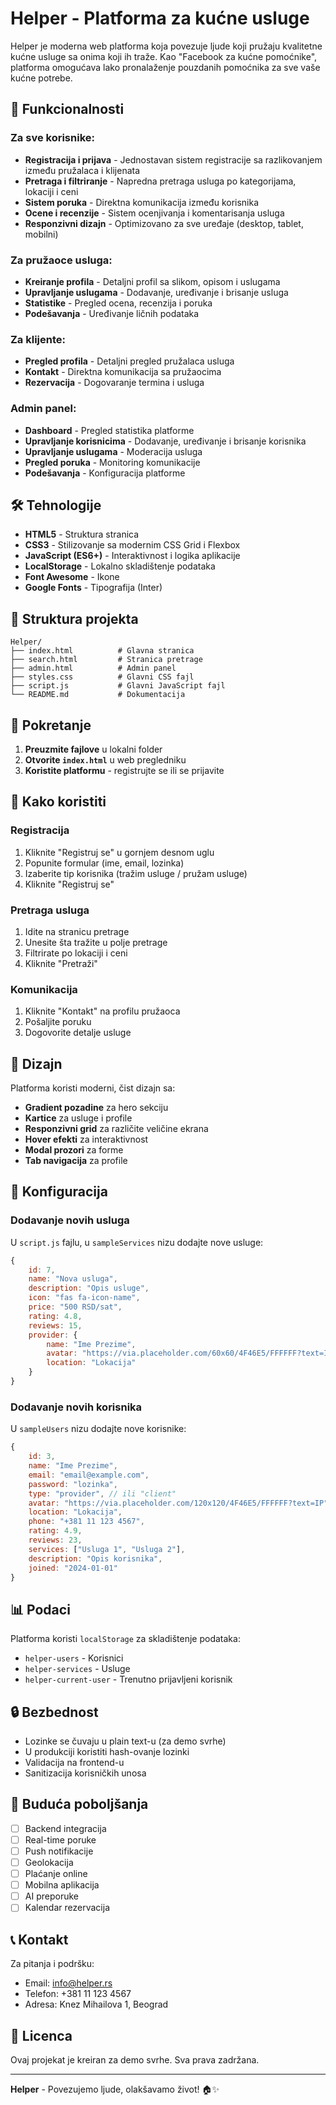 # Helper - Platforma za kućne usluge

Helper je moderna web platforma koja povezuje ljude koji pružaju kvalitetne kućne usluge sa onima koji ih traže. Kao "Facebook za kućne pomoćnike", platforma omogućava lako pronalaženje pouzdanih pomoćnika za sve vaše kućne potrebe.

## 🚀 Funkcionalnosti

### Za sve korisnike:

- **Registracija i prijava** - Jednostavan sistem registracije sa razlikovanjem između pružalaca i klijenata
- **Pretraga i filtriranje** - Napredna pretraga usluga po kategorijama, lokaciji i ceni
- **Sistem poruka** - Direktna komunikacija između korisnika
- **Ocene i recenzije** - Sistem ocenjivanja i komentarisanja usluga
- **Responzivni dizajn** - Optimizovano za sve uređaje (desktop, tablet, mobilni)

### Za pružaoce usluga:

- **Kreiranje profila** - Detaljni profil sa slikom, opisom i uslugama
- **Upravljanje uslugama** - Dodavanje, uređivanje i brisanje usluga
- **Statistike** - Pregled ocena, recenzija i poruka
- **Podešavanja** - Uređivanje ličnih podataka

### Za klijente:

- **Pregled profila** - Detaljni pregled pružalaca usluga
- **Kontakt** - Direktna komunikacija sa pružaocima
- **Rezervacija** - Dogovaranje termina i usluga

### Admin panel:

- **Dashboard** - Pregled statistika platforme
- **Upravljanje korisnicima** - Dodavanje, uređivanje i brisanje korisnika
- **Upravljanje uslugama** - Moderacija usluga
- **Pregled poruka** - Monitoring komunikacije
- **Podešavanja** - Konfiguracija platforme

## 🛠️ Tehnologije

- **HTML5** - Struktura stranica
- **CSS3** - Stilizovanje sa modernim CSS Grid i Flexbox
- **JavaScript (ES6+)** - Interaktivnost i logika aplikacije
- **LocalStorage** - Lokalno skladištenje podataka
- **Font Awesome** - Ikone
- **Google Fonts** - Tipografija (Inter)

## 📁 Struktura projekta

```
Helper/
├── index.html          # Glavna stranica
├── search.html         # Stranica pretrage
├── admin.html          # Admin panel
├── styles.css          # Glavni CSS fajl
├── script.js           # Glavni JavaScript fajl
└── README.md           # Dokumentacija
```

## 🚀 Pokretanje

1. **Preuzmite fajlove** u lokalni folder
2. **Otvorite `index.html`** u web pregledniku
3. **Koristite platformu** - registrujte se ili se prijavite

## 📱 Kako koristiti

### Registracija

1. Kliknite "Registruj se" u gornjem desnom uglu
2. Popunite formular (ime, email, lozinka)
3. Izaberite tip korisnika (tražim usluge / pružam usluge)
4. Kliknite "Registruj se"

### Pretraga usluga

1. Idite na stranicu pretrage
2. Unesite šta tražite u polje pretrage
3. Filtrirate po lokaciji i ceni
4. Kliknite "Pretraži"

### Komunikacija

1. Kliknite "Kontakt" na profilu pružaoca
2. Pošaljite poruku
3. Dogovorite detalje usluge

## 🎨 Dizajn

Platforma koristi moderni, čist dizajn sa:

- **Gradient pozadine** za hero sekciju
- **Kartice** za usluge i profile
- **Responzivni grid** za različite veličine ekrana
- **Hover efekti** za interaktivnost
- **Modal prozori** za forme
- **Tab navigacija** za profile

## 🔧 Konfiguracija

### Dodavanje novih usluga

U `script.js` fajlu, u `sampleServices` nizu dodajte nove usluge:

```javascript
{
    id: 7,
    name: "Nova usluga",
    description: "Opis usluge",
    icon: "fas fa-icon-name",
    price: "500 RSD/sat",
    rating: 4.8,
    reviews: 15,
    provider: {
        name: "Ime Prezime",
        avatar: "https://via.placeholder.com/60x60/4F46E5/FFFFFF?text=IP",
        location: "Lokacija"
    }
}
```

### Dodavanje novih korisnika

U `sampleUsers` nizu dodajte nove korisnike:

```javascript
{
    id: 3,
    name: "Ime Prezime",
    email: "email@example.com",
    password: "lozinka",
    type: "provider", // ili "client"
    avatar: "https://via.placeholder.com/120x120/4F46E5/FFFFFF?text=IP",
    location: "Lokacija",
    phone: "+381 11 123 4567",
    rating: 4.9,
    reviews: 23,
    services: ["Usluga 1", "Usluga 2"],
    description: "Opis korisnika",
    joined: "2024-01-01"
}
```

## 📊 Podaci

Platforma koristi `localStorage` za skladištenje podataka:

- `helper-users` - Korisnici
- `helper-services` - Usluge
- `helper-current-user` - Trenutno prijavljeni korisnik

## 🔒 Bezbednost

- Lozinke se čuvaju u plain text-u (za demo svrhe)
- U produkciji koristiti hash-ovanje lozinki
- Validacija na frontend-u
- Sanitizacija korisničkih unosa

## 🚀 Buduća poboljšanja

- [ ] Backend integracija
- [ ] Real-time poruke
- [ ] Push notifikacije
- [ ] Geolokacija
- [ ] Plaćanje online
- [ ] Mobilna aplikacija
- [ ] AI preporuke
- [ ] Kalendar rezervacija

## 📞 Kontakt

Za pitanja i podršku:

- Email: info@helper.rs
- Telefon: +381 11 123 4567
- Adresa: Knez Mihailova 1, Beograd

## 📄 Licenca

Ovaj projekat je kreiran za demo svrhe. Sva prava zadržana.

---

**Helper** - Povezujemo ljude, olakšavamo život! 🏠✨

